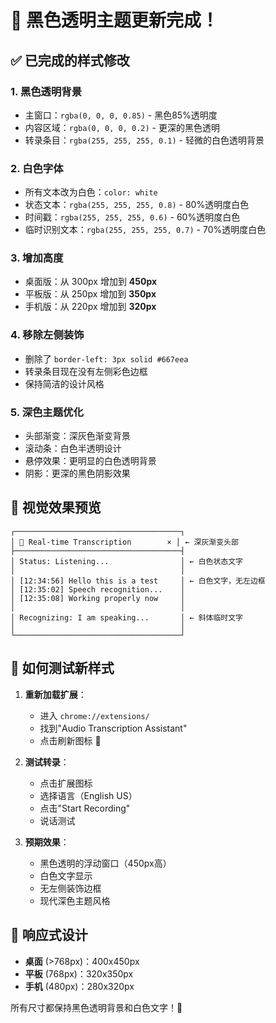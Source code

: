 # 🎨 黑色透明主题更新完成！

## ✅ 已完成的样式修改

### 1. **黑色透明背景**
- 主窗口：`rgba(0, 0, 0, 0.85)` - 黑色85%透明度
- 内容区域：`rgba(0, 0, 0, 0.2)` - 更深的黑色透明
- 转录条目：`rgba(255, 255, 255, 0.1)` - 轻微的白色透明背景

### 2. **白色字体**
- 所有文本改为白色：`color: white`
- 状态文本：`rgba(255, 255, 255, 0.8)` - 80%透明度白色
- 时间戳：`rgba(255, 255, 255, 0.6)` - 60%透明度白色
- 临时识别文本：`rgba(255, 255, 255, 0.7)` - 70%透明度白色

### 3. **增加高度**
- 桌面版：从 300px 增加到 **450px**
- 平板版：从 250px 增加到 **350px**  
- 手机版：从 220px 增加到 **320px**

### 4. **移除左侧装饰**
- 删除了 `border-left: 3px solid #667eea`
- 转录条目现在没有左侧彩色边框
- 保持简洁的设计风格

### 5. **深色主题优化**
- 头部渐变：深灰色渐变背景
- 滚动条：白色半透明设计
- 悬停效果：更明显的白色透明背景
- 阴影：更深的黑色阴影效果

## 🎯 视觉效果预览

```
┌─────────────────────────────────────┐
│ 🎵 Real-time Transcription        × │ ← 深灰渐变头部
├─────────────────────────────────────┤
│ Status: Listening...                │ ← 白色状态文字
│                                     │
│ [12:34:56] Hello this is a test     │ ← 白色文字，无左边框
│ [12:35:02] Speech recognition...    │
│ [12:35:08] Working properly now     │
│                                     │
│ Recognizing: I am speaking...       │ ← 斜体临时文字
│                                     │
└─────────────────────────────────────┘
```

## 🔄 如何测试新样式

1. **重新加载扩展**：
   - 进入 `chrome://extensions/`
   - 找到"Audio Transcription Assistant"
   - 点击刷新图标 🔄

2. **测试转录**：
   - 点击扩展图标
   - 选择语言（English US）
   - 点击"Start Recording"
   - 说话测试

3. **预期效果**：
   - 黑色透明的浮动窗口（450px高）
   - 白色文字显示
   - 无左侧装饰边框
   - 现代深色主题风格

## 📱 响应式设计

- **桌面** (>768px)：400x450px
- **平板** (768px)：320x350px  
- **手机** (480px)：280x320px

所有尺寸都保持黑色透明背景和白色文字！🎉

